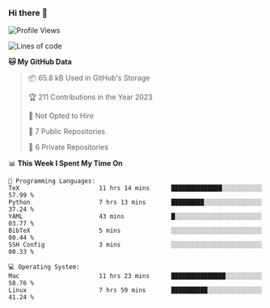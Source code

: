 ### Hi there 👋

<!--
**huayuan4396/huayuan4396** is a ✨ _special_ ✨ repository because its `README.md` (this file) appears on your GitHub profile.

Here are some ideas to get you started:

- 🔭 I’m currently working on ...
- 🌱 I’m currently learning ...
- 👯 I’m looking to collaborate on ...
- 🤔 I’m looking for help with ...
- 💬 Ask me about ...
- 📫 How to reach me: ...
- 😄 Pronouns: ...
- ⚡ Fun fact: ...
-->

<!--START_SECTION:waka-->
![Profile Views](http://img.shields.io/badge/Profile%20Views-0-blue)

![Lines of code](https://img.shields.io/badge/From%20Hello%20World%20I%27ve%20Written-185.1%20thousand%20lines%20of%20code-blue)

**🐱 My GitHub Data** 

> 📦 65.8 kB Used in GitHub's Storage 
 > 
> 🏆 211 Contributions in the Year 2023
 > 
> 🚫 Not Opted to Hire
 > 
> 📜 7 Public Repositories 
 > 
> 🔑 6 Private Repositories 
 > 
📊 **This Week I Spent My Time On** 

```text
💬 Programming Languages: 
TeX                      11 hrs 14 mins      ██████████████░░░░░░░░░░░   57.99 % 
Python                   7 hrs 13 mins       █████████░░░░░░░░░░░░░░░░   37.24 % 
YAML                     43 mins             █░░░░░░░░░░░░░░░░░░░░░░░░   03.77 % 
BibTeX                   5 mins              ░░░░░░░░░░░░░░░░░░░░░░░░░   00.44 % 
SSH Config               3 mins              ░░░░░░░░░░░░░░░░░░░░░░░░░   00.33 % 

💻 Operating System: 
Mac                      11 hrs 23 mins      ███████████████░░░░░░░░░░   58.76 % 
Linux                    7 hrs 59 mins       ██████████░░░░░░░░░░░░░░░   41.24 % 
```


<!--END_SECTION:waka-->
